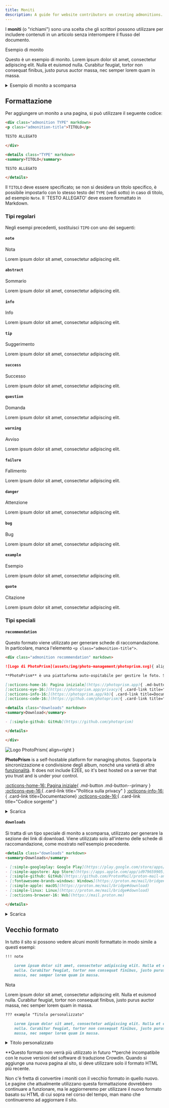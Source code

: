 ```yaml
---
title: Moniti
description: A guide for website contributors on creating admonitions.
---
```


I **moniti** (o "richiami") sono una scelta che gli scrittori possono utilizzare per includere contenuti in un articolo senza interrompere il flusso del documento.

<div class="admonition example" markdown>
<p class="admonition-title">Esempio di monito</p>

Questo è un esempio di monito. Lorem ipsum dolor sit amet, consectetur adipiscing elit. Nulla et euismod nulla. Curabitur feugiat, tortor non consequat finibus, justo purus auctor massa, nec semper lorem quam in massa.

</div>

<details class="example" markdown>
<summary>Esempio di monito a scomparsa</summary>

Questo è un esempio di monito a scomparsa. Lorem ipsum dolor sit amet, consectetur adipiscing elit. Nulla et euismod nulla. Curabitur feugiat, tortor non consequat finibus, justo purus auctor massa, nec semper lorem quam in massa.

</details>

## Formattazione

Per aggiungere un monito a una pagina, si può utilizzare il seguente codice:

```markdown title="Admonition"
<div class="admonition TYPE" markdown>
<p class="admonition-title">TITOLO</p>

TESTO ALLEGATO

</div>
```

```markdown title="Collapsible Admonition"
<details class="TYPE" markdown>
<summary>TITOLO</summary>

TESTO ALLEGATO

</details>
```

Il `TITOLO` deve essere specificato; se non si desidera un titolo specifico, è possibile impostarlo con lo stesso testo del `TYPE` (vedi sotto) in caso di titolo, ad esempio `Note`. Il \`TESTO ALLEGATO' deve essere formattato in Markdown.

### Tipi regolari

Negli esempi precedenti, sostituisci `TIPO` con uno dei seguenti:

#### `note`

<div class="admonition note" markdown>
<p class="admonition-title">Nota</p>

Lorem ipsum dolor sit amet, consectetur adipiscing elit.

</div>

#### `abstract`

<div class="admonition abstract" markdown>
<p class="admonition-title">Sommario</p>

Lorem ipsum dolor sit amet, consectetur adipiscing elit.

</div>

#### `info`

<div class="admonition info" markdown>
<p class="admonition-title">Info</p>

Lorem ipsum dolor sit amet, consectetur adipiscing elit.

</div>

#### `tip`

<div class="admonition tip" markdown>
<p class="admonition-title">Suggerimento</p>

Lorem ipsum dolor sit amet, consectetur adipiscing elit.

</div>

#### `success`

<div class="admonition success" markdown>
<p class="admonition-title">Successo</p>

Lorem ipsum dolor sit amet, consectetur adipiscing elit.

</div>

#### `question`

<div class="admonition question" markdown>
<p class="admonition-title">Domanda</p>

Lorem ipsum dolor sit amet, consectetur adipiscing elit.

</div>

#### `warning`

<div class="admonition warning" markdown>
<p class="admonition-title">Avviso</p>

Lorem ipsum dolor sit amet, consectetur adipiscing elit.

</div>

#### `failure`

<div class="admonition failure" markdown>
<p class="admonition-title">Fallimento</p>

Lorem ipsum dolor sit amet, consectetur adipiscing elit.

</div>

#### `danger`

<div class="admonition danger" markdown>
<p class="admonition-title">Attenzione</p>

Lorem ipsum dolor sit amet, consectetur adipiscing elit.

</div>

#### `bug`

<div class="admonition bug" markdown>
<p class="admonition-title">Bug</p>

Lorem ipsum dolor sit amet, consectetur adipiscing elit.

</div>

#### `example`

<div class="admonition example" markdown>
<p class="admonition-title">Esempio</p>

Lorem ipsum dolor sit amet, consectetur adipiscing elit.

</div>

#### `quote`

<div class="admonition quote" markdown>
<p class="admonition-title">Citazione</p>

Lorem ipsum dolor sit amet, consectetur adipiscing elit.

</div>

### Tipi speciali

#### `recommendation`

Questo formato viene utilizzato per generare schede di raccomandazione. In particolare, manca l'elemento `<p class="admonition-title">`.

```markdown title="Recommendation Card"
<div class="admonition recommendation" markdown>

![Logo di PhotoPrism](assets/img/photo-management/photoprism.svg){ align=right }

**PhotoPrism** è una piattaforma auto-ospitabile per gestire le foto. Supporta la sincronizzazione e condivisione degli album, nonché una varietà di altre [funzionalità](https://photoprism.app/features). Non include E2EE, quindi è meglio ospitarla su un server attendibile e sotto il tuo controllo.

[:octicons-home-16: Pagina iniziale](https://photoprism.app){ .md-button .md-button--primary }
[:octicons-eye-16:](https://photoprism.app/privacy){ .card-link title="Politica sulla privacy" }
[:octicons-info-16:](https://photoprism.app/kb){ .card-link title=Documentazione}
[:octicons-code-16:](https://github.com/photoprism){ .card-link title="Codice sorgente" }

<details class="downloads" markdown>
<summary>Download</summary>

- [:simple-github: GitHub](https://github.com/photoprism)

</details>

</div>
```

<div class="result" markdown>

<div class="admonition recommendation" markdown>

![Logo PhotoPrism](../assets/img/photo-management/photoprism.svg){ align=right }

**PhotoPrism** is a self-hostable platform for managing photos. Supporta la sincronizzazione e condivisione degli album, nonché una varietà di altre [funzionalità](https://photoprism.app/features). It does not include E2EE, so it's best hosted on a server that you trust and is under your control.

[:octicons-home-16: Pagina iniziale](https://photoprism.app){ .md-button .md-button--primary }
[:octicons-eye-16:](https://photoprism.app/privacy){ .card-link title="Politica sulla privacy" }
[:octicons-info-16:](https://photoprism.app/kb){ .card-link title=Documentazione}
[:octicons-code-16:](https://github.com/photoprism){ .card-link title="Codice sorgente" }

<details class="downloads" markdown>
<summary>Scarica</summary>

- [:simple-github: GitHub](https://github.com/photoprism)

</details>

</div>

</div>

#### `downloads`

Si tratta di un tipo speciale di monito a scomparsa, utilizzato per generare la sezione dei link di download. Viene utilizzato solo all'interno delle schede di raccomandazione, come mostrato nell'esempio precedente.

```markdown title="Downloads Section"
<details class="downloads" markdown>
<summary>Downloads</summary>

- [:simple-googleplay: Google Play](https://play.google.com/store/apps/details?id=ch.protonmail.android)
- [:simple-appstore: App Store](https://apps.apple.com/app/id979659905)
- [:simple-github: GitHub](https://github.com/ProtonMail/proton-mail-android/releases)
- [:fontawesome-brands-windows: Windows](https://proton.me/mail/bridge#download)
- [:simple-apple: macOS](https://proton.me/mail/bridge#download)
- [:simple-linux: Linux](https://proton.me/mail/bridge#download)
- [:octicons-browser-16: Web](https://mail.proton.me)

</details>
```

<div class="result" markdown>

<details class="downloads" markdown>
<summary>Scarica</summary>

- [:simple-googleplay: Google Play](https://play.google.com/store/apps/details?id=ch.protonmail.android)
- [:simple-appstore: App Store](https://apps.apple.com/app/id979659905)
- [:simple-github: GitHub](https://github.com/ProtonMail/proton-mail-android/releases)
- [:fontawesome-brands-windows: Windows](https://proton.me/mail/bridge#download)
- [:simple-apple: macOS](https://proton.me/mail/bridge#download)
- [:simple-linux: Linux](https://proton.me/mail/bridge#download)
- [:octicons-browser-16: Web](https://mail.proton.me)

</details>

</div>

## Vecchio formato

In tutto il sito si possono vedere alcuni moniti formattato in modo simile a questi esempi:

```markdown title="Admonition"
!!! note

    Lorem ipsum dolor sit amet, consectetur adipiscing elit. Nulla et euismod
    nulla. Curabitur feugiat, tortor non consequat finibus, justo purus auctor
    massa, nec semper lorem quam in massa.
```

<div class="result" markdown>

<div class="admonition note" markdown>
<p class="admonition-title">Nota</p>

Lorem ipsum dolor sit amet, consectetur adipiscing elit. Nulla et euismod
nulla. Curabitur feugiat, tortor non consequat finibus, justo purus auctor
massa, nec semper lorem quam in massa.

</div>

</div>

```markdown title="Collapsible Admonition"
??? example "Titolo personalizzato"

    Lorem ipsum dolor sit amet, consectetur adipiscing elit. Nulla et euismod
    nulla. Curabitur feugiat, tortor non consequat finibus, justo purus auctor
    massa, nec semper lorem quam in massa.
```

<div class="result" markdown>

<details class="example" markdown>
<summary>Titolo personalizzato</summary>

Lorem ipsum dolor sit amet, consectetur adipiscing elit. Nulla et euismod
nulla. Curabitur feugiat, tortor non consequat finibus, justo purus auctor
massa, nec semper lorem quam in massa.

</details>

</div>

\*\*Questo formato non verrà più utilizzato in futuro \*\*perché incompatibile con le nuove versioni del software di traduzione Crowdin. Quando si aggiunge una nuova pagina al sito, si deve utilizzare solo il formato HTML più recente.

Non c'è fretta di convertire i moniti con il vecchio formato in quello nuovo. Le pagine che attualmente utilizzano questa formattazione dovrebbero continuare a funzionare, ma le aggiorneremo per utilizzare il nuovo formato basato su HTML di cui sopra nel corso del tempo, man mano che continueremo ad aggiornare il sito.
